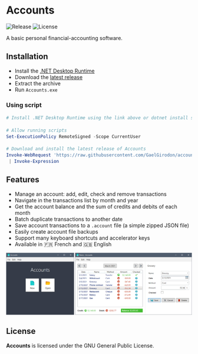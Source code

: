 # Accounts

![Release](https://img.shields.io/github/v/release/GaelGirodon/accounts?style=flat-square)
![License](https://img.shields.io/github/license/GaelGirodon/accounts?style=flat-square&color=blue)

A basic personal financial-accounting software.

## Installation

- Install the [.NET Desktop Runtime](https://dotnet.microsoft.com/download/dotnet/current/runtime/desktop)
- Download the [latest release](https://github.com/GaelGirodon/accounts/releases/latest)
- Extract the archive
- Run `Accounts.exe`

### Using script

```powershell
# Install .NET Desktop Runtime using the link above or dotnet install scripts

# Allow running scripts
Set-ExecutionPolicy RemoteSigned -Scope CurrentUser

# Download and install the latest release of Accounts
Invoke-WebRequest 'https://raw.githubusercontent.com/GaelGirodon/accounts/master/Scripts/Install.ps1' `
 | Invoke-Expression
```

## Features

- Manage an account: add, edit, check and remove transactions
- Navigate in the transactions list by month and year
- Get the account balance and the sum of credits and debits of each month
- Batch duplicate transactions to another date
- Save account transactions to a `.account` file (a simple zipped JSON file)
- Easily create account file backups
- Support many keyboard shortcuts and accelerator keys
- Available in :fr: French and :uk: English

![Screenshots](./Resources/Screenshots.png)

## License

**Accounts** is licensed under the GNU General Public License.
